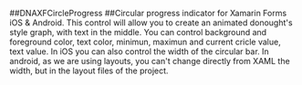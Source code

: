 ##DNAXFCircleProgress
##Circular progress indicator for Xamarin Forms iOS & Android.
This control will allow you to create an animated donought's style graph, with text in the middle.
You can control background and foreground color, text color, minimun, maximun and current cricle value, text value.
In iOS you can also control the width of the circular bar. In android, as we are using layouts, you can't change directly from XAML the width, but in the layout files of the project.


